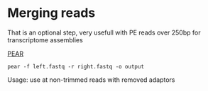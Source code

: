 # Merging reads

That is an optional step, very usefull with PE reads over 250bp for transcriptome assemblies

[PEAR](http://sco.h-its.org/exelixis/web/software/pear/)  

`pear -f left.fastq -r right.fastq -o output`

Usage: use at non-trimmed reads with removed adaptors
